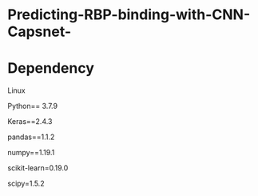 # Predicting-RBP-binding-with-CNN-Capsnet-


# Dependency
Linux

Python== 3.7.9

Keras==2.4.3

pandas==1.1.2

numpy==1.19.1

scikit-learn=0.19.0

scipy=1.5.2
